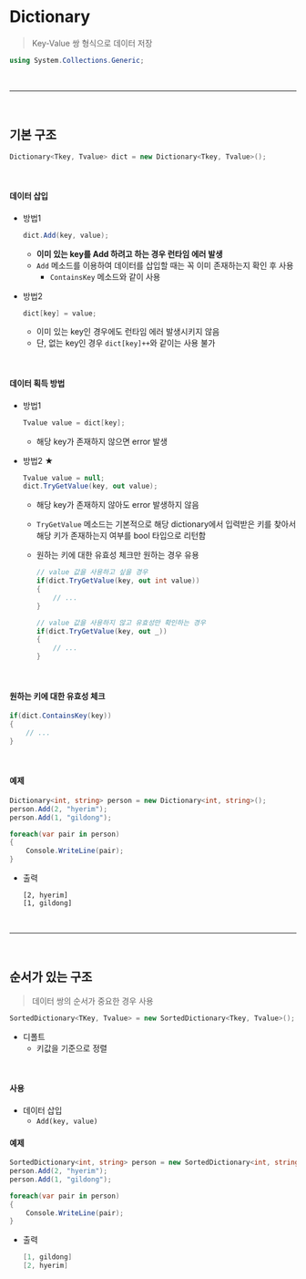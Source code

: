 # Dictionary

> Key-Value 쌍 형식으로 데이터 저장

```c#
using System.Collections.Generic;
```

<br>

---

<br>

## 기본 구조

```c#
Dictionary<Tkey, Tvalue> dict = new Dictionary<Tkey, Tvalue>();
```

<br>

#### 데이터 삽입

* 방법1

  ````c#
  dict.Add(key, value);
  ````

  * **이미 있는 key를 Add 하려고 하는 경우 런타임 에러 발생**
  * `Add` 메소드를 이용하여 데이터를 삽입할 때는 꼭 이미 존재하는지 확인 후 사용 
    * `ContainsKey` 메소드와 같이 사용

* 방법2

  ```c#
  dict[key] = value;
  ```

  * 이미 있는 key인 경우에도 런타임 에러 발생시키지 않음
  * 단, 없는 key인 경우 `dict[key]++`와 같이는 사용 불가

<br>

#### 데이터 획득 방법

* 방법1

  ```c#
  Tvalue value = dict[key];
  ```
  * 해당 key가 존재하지 않으면 error 발생

* 방법2 ★

  ```c#
  Tvalue value = null;
  dict.TryGetValue(key, out value);
  ```
  * 해당 key가 존재하지 않아도 error 발생하지 않음 

  * `TryGetValue` 메소드는 기본적으로 해당 dictionary에서 입력받은 키를 찾아서 해당 키가 존재하는지 여부를 bool 타입으로 리턴함

  * 원하는 키에 대한 유효성 체크만 원하는 경우 유용

    ```c#
    // value 값을 사용하고 싶을 경우
    if(dict.TryGetValue(key, out int value))
    {
        // ...
    }
    ```

    ```c#
    // value 값을 사용하지 않고 유효성만 확인하는 경우
    if(dict.TryGetValue(key, out _))
    {
        // ...
    }
    ```

<br>

#### 원하는 키에 대한 유효성 체크

```c#
if(dict.ContainsKey(key))
{
	// ...
}
```



<br>

#### 예제

```c#
Dictionary<int, string> person = new Dictionary<int, string>();
person.Add(2, "hyerim");
person.Add(1, "gildong");

foreach(var pair in person)
{
	Console.WriteLine(pair);
}
```

* 출력

  ```
  [2, hyerim]
  [1, gildong]
  ```



<br>

---

<br>

## 순서가 있는 구조

> 데이터 쌍의 순서가 중요한 경우 사용

```C#
SortedDictionary<TKey, Tvalue> = new SortedDictionary<Tkey, Tvalue>();
```

* 디폴트
  * 키값을 기준으로 정렬

<br>

#### 사용

* 데이터 삽입
  * `Add(key, value)`



#### 예제

```C#
SortedDictionary<int, string> person = new SortedDictionary<int, string>();
person.Add(2, "hyerim");
person.Add(1, "gildong");

foreach(var pair in person)
{
	Console.WriteLine(pair);
}
```

* 출력

  ```c#
  [1, gildong]
  [2, hyerim]
  ```

  

